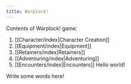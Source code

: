 ```yaml
---
title: Warplock!
---
```

Contents of Warplock! game:
1. [[Character/index|Character Creation]]
2. [[Equipment/index|Equipment]]
3. [[Retainers/index|Retainers]]
4. [[Adventuring/index|Adventuring]]
5. [[Encounters/index|Encounters]]
Hello world!

Write some words here!